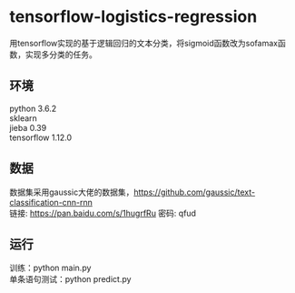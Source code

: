 # tensorflow-logistics-regression
用tensorflow实现的基于逻辑回归的文本分类，将sigmoid函数改为sofamax函数，实现多分类的任务。
## 环境
python 3.6.2<br />
sklearn<br />
jieba 0.39<br />
tensorflow 1.12.0<br />
## 数据
数据集采用gaussic大佬的数据集，https://github.com/gaussic/text-classification-cnn-rnn<br />
链接: https://pan.baidu.com/s/1hugrfRu 密码: qfud<br />
## 运行
训练：python main.py<br />
单条语句测试：python predict.py 


